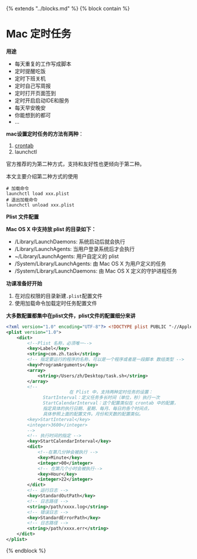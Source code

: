 {% extends "../blocks.md" %} {% block contain %}


# Mac 定时任务

**用途**

- 每天重复的工作写成脚本
- 定时提醒吃饭
- 定时下班关机
- 定时自己写周报
- 定时打开页面签到
- 定时开启启动IDE和服务
- 每天早安晚安
- 你能想到的都可
- ...

**mac设置定时任务的方法有两种**：

1. [crontab](https://linuxtools-rst.readthedocs.io/zh_CN/latest/tool/crontab.html)
2. launchctl

官方推荐的为第二种方式，支持和友好性也更倾向于第二种。

本文主要介绍第二种方式的使用

```shell
# 加载命令
launchctl load xxx.plist
# 退出加载命令
launchctl unload xxx.plist
```

**Plist 文件配置**

**Mac OS X 中支持放 plist 的目录如下：**

- /Library/LaunchDaemons: 系统启动后就会执行
- /Library/LaunchAgents: 当用户登录系统后才会执行
- ~/Library/LaunchAgents: 用户自定义的 plist
- /System/Library/LaunchAgents: 由 Mac OS X 为用户定义的任务
- /System/Library/LaunchDaemons: 由 Mac OS X 定义的守护进程任务

**功课准备好开始**

1. 在对应权限的目录新建`.plist`配置文件
2. 使用加载命令加载定时任务配置文件

**大多数配置都集中在plist文件，plist文件的配置细分来讲**

```xml
<?xml version="1.0" encoding="UTF-8"?> <!DOCTYPE plist PUBLIC "-//Apple//DTD PLIST 1.0//EN" "http://www.apple.com/DTDs/PropertyList-1.0.dtd"> 
<plist version="1.0">
    <dict>
        <!--Plist 名称，必须唯一--> 
        <key>Label</key>
        <string>com.zh.task</string> 
        <!-- 指定要运行的程序的名称，可以是一个程序或者是一段脚本 数组类型 -->   
        <key>ProgramArguments</key>
        <array>
            <string>/Users/zh/Desktop/task.sh</string> 
        </array>
        <!--
   						在 Plist 中，支持两种定时任务的设置：
              StartInterval：定义任务多长时间（单位，秒）执行一次
              StartCalendarInterval：这个配置类似在 crontab 中的配置，
              指定具体的执行日期、星期、每月、每日的各个时间点，
              具体参照上面的配置文件。月份和天数的配置类似。
        <key>StartInterval</key>
        <integer>3600</integer> 
        --> 
        <!-- 执行时间的指定 --> 
        <key>StartCalendarInterval</key> 
        <dict> 
            <!--在第几分钟会被执行 -->
            <key>Minute</key>
            <integer>00</integer>
            <!-- 在第几个小时会被执行-->
            <key>Hour</key> 
            <integer>22</integer> 
        </dict>
        <!-- 运行日志 -->
        <key>StandardOutPath</key>
        <!-- 日志路径 -->
        <string>/path/xxxx.log</string>
        <!-- 错误日志 -->
        <key>StandardErrorPath</key> 
        <!-- 日志路径 -->
        <string>/path/xxxx.err</string>
    </dict> 
</plist>
```





{% endblock %}